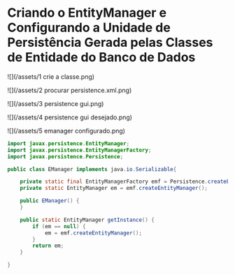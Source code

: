 # Criando o EntityManager e Configurando a Unidade de Persistência Gerada pelas Classes de Entidade do Banco de Dados

![](/assets/1 crie a classe.png)

![](/assets/2 procurar persistence.xml.png)

![](/assets/3 persistence gui.png)

![](/assets/4 persistence gui desejado.png)

![](/assets/5 emanager configurado.png)

```java
import javax.persistence.EntityManager;
import javax.persistence.EntityManagerFactory;
import javax.persistence.Persistence;

public class EManager implements java.io.Serializable{

    private static final EntityManagerFactory emf = Persistence.createEntityManagerFactory("UniversidadePU");
    private static EntityManager em = emf.createEntityManager();

    public EManager() {
    }

    public static EntityManager getInstance() {
        if (em == null) {
            em = emf.createEntityManager();
        }
        return em;
    }

}
```



